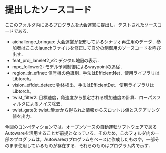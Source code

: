 # 提出したソースコード
ここのフォルダ内にあるプログラムを大会運営に提出し，テストされたソースコードである．

* aichallenge_bringup: 大会運営が配布しているシナリオ再生用のデータ．参加者はここのlaunchファイルを修正して自分の制御用のソースコードを呼び出す．
* feat_proj_lanelet2_v2: デジタル地図の表示．
* mpc_follower2: モデル予測制御によるwaypointの追従．
* region_tlr_effnet: 信号機の色識別．手法はEfficientNet．使用ライブラリはLibtorch。
* vision_effdet_detect: 物体検出．手法はEfficientDet．使用ライブラリはLibtorch。
* twist_filter2: 目標速度，角速度から想定される横加速度の計算．ローパスフィルタによるノイズ除去．
* twist_gate3: twist_filterから得られた情報からスロットル値とステアリング値を出力．

今回のコンペティションでは，オープンソースの自動運転ソフトウェアであるAutowareを活用することが前提となっている．そのため，このフォルダ内の一部のプログラムは，Autowareのプログラムをベースに作成したものや，一部そのまま使用しているものが存在する．それらのものはプログラム内で示す．

